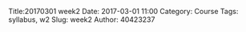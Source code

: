 Title:20170301 week2
Date: 2017-03-01 11:00
Category: Course
Tags: syllabus, w2
Slug: week2
Author: 40423237

